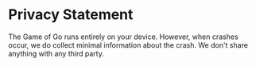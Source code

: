 
# Privacy Statement

The Game of Go runs entirely on your device. However, when crashes occur, we do collect minimal information about the crash.  We don't share anything with any third party.